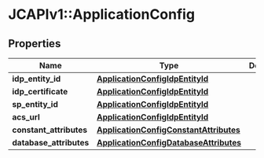 # JCAPIv1::ApplicationConfig

## Properties
Name | Type | Description | Notes
------------ | ------------- | ------------- | -------------
**idp_entity_id** | [**ApplicationConfigIdpEntityId**](ApplicationConfigIdpEntityId.md) |  | [optional] 
**idp_certificate** | [**ApplicationConfigIdpEntityId**](ApplicationConfigIdpEntityId.md) |  | [optional] 
**sp_entity_id** | [**ApplicationConfigIdpEntityId**](ApplicationConfigIdpEntityId.md) |  | [optional] 
**acs_url** | [**ApplicationConfigIdpEntityId**](ApplicationConfigIdpEntityId.md) |  | [optional] 
**constant_attributes** | [**ApplicationConfigConstantAttributes**](ApplicationConfigConstantAttributes.md) |  | [optional] 
**database_attributes** | [**ApplicationConfigDatabaseAttributes**](ApplicationConfigDatabaseAttributes.md) |  | [optional] 


